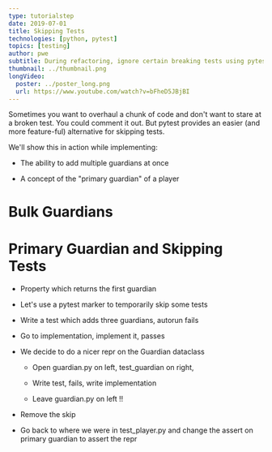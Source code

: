 ```yaml
---
type: tutorialstep
date: 2019-07-01
title: Skipping Tests
technologies: [python, pytest]
topics: [testing]
author: pwe
subtitle: During refactoring, ignore certain breaking tests using pytest's markers.
thumbnail: ../thumbnail.png
longVideo:
  poster: ../poster_long.png
  url: https://www.youtube.com/watch?v=bFheD5JBjBI
---
```


Sometimes you want to overhaul a chunk of code and don't want to stare
at a broken test. You could comment it out. But pytest provides an
easier (and more feature-ful) alternative for skipping tests.

We'll show this in action while implementing:

- The ability to add multiple guardians at once

- A concept of the "primary guardian" of a player

# Bulk Guardians



# Primary Guardian and Skipping Tests

- Property which returns the first guardian

- Let's use a pytest marker to temporarily skip some tests

- Write a test which adds three guardians, autorun fails

- Go to implementation, implement it, passes

- We decide to do a nicer repr on the Guardian dataclass

    - Open guardian.py on left, test_guardian on right,

    - Write test, fails, write implementation

    - Leave guardian.py on left !!

- Remove the skip

- Go back to where we were in test_player.py and change the assert on
  primary guardian to assert the repr

